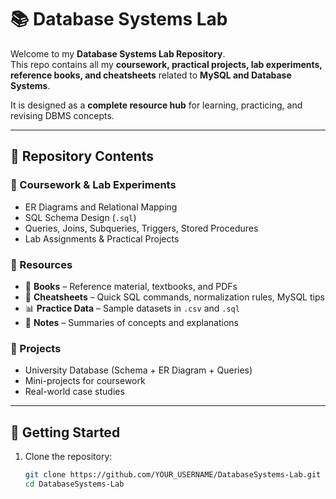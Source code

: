 # 📚 Database Systems Lab  

Welcome to my **Database Systems Lab Repository**.  
This repo contains all my **coursework, practical projects, lab experiments, reference books, and cheatsheets** related to **MySQL and Database Systems**.  

It is designed as a **complete resource hub** for learning, practicing, and revising DBMS concepts.  

---

## 🔹 Repository Contents  

### 📂 Coursework & Lab Experiments  
- ER Diagrams and Relational Mapping  
- SQL Schema Design (`.sql`)  
- Queries, Joins, Subqueries, Triggers, Stored Procedures  
- Lab Assignments & Practical Projects  

### 📂 Resources  
- 📘 **Books** – Reference material, textbooks, and PDFs  
- 📑 **Cheatsheets** – Quick SQL commands, normalization rules, MySQL tips  
- 📊 **Practice Data** – Sample datasets in `.csv` and `.sql`  
- 📝 **Notes** – Summaries of concepts and explanations  

### 📂 Projects  
- University Database (Schema + ER Diagram + Queries)  
- Mini-projects for coursework  
- Real-world case studies  

---

## 🔹 Getting Started  

1. Clone the repository:  
   ```bash
   git clone https://github.com/YOUR_USERNAME/DatabaseSystems-Lab.git
   cd DatabaseSystems-Lab
